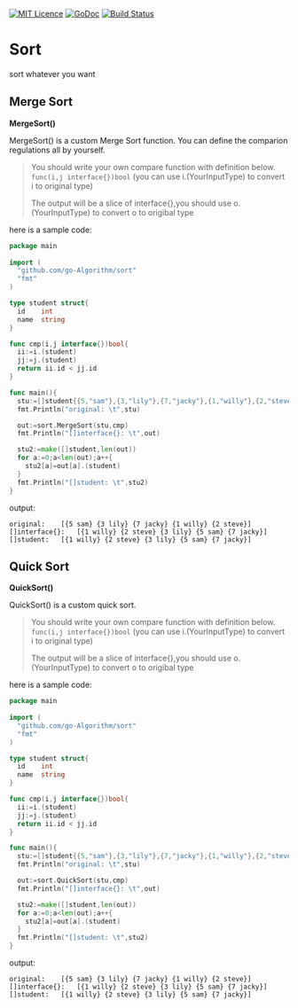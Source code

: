 [![MIT Licence](https://badges.frapsoft.com/os/mit/mit.svg?v=103)](https://opensource.org/licenses/mit-license.php) 
[![GoDoc](https://godoc.org/github.com/go-Algorithm/sort?status.svg)](https://godoc.org/github.com/go-Algorithm/sort)
[![Build Status](https://travis-ci.org/go-Algorithm/sort.svg?branch=master)](https://travis-ci.org/go-Algorithm/sort)

Sort
====
sort whatever you want

Merge Sort
----------
**MergeSort()**

MergeSort() is a custom Merge Sort function. You can define the comparion regulations all by yourself.

> You should write your own compare function with definition below.
> `func(i,j interface{})bool`
> (you can use i.(YourInputType) to convert i to original type)
>  
>  The output will be a slice of interface{},you should use o.(YourInputType) to convert o to origibal type

here is a sample code:
```go
package main
    
import (
  "github.com/go-Algorithm/sort"
  "fmt"
)

type student struct{
  id    int
  name  string
}

func cmp(i,j interface{})bool{
  ii:=i.(student)
  jj:=j.(student)
  return ii.id < jj.id
}

func main(){
  stu:=[]student{{5,"sam"},{3,"lily"},{7,"jacky"},{1,"willy"},{2,"steve"}}
  fmt.Println("original: \t",stu)

  out:=sort.MergeSort(stu,cmp)
  fmt.Println("[]interface{}: \t",out)

  stu2:=make([]student,len(out))
  for a:=0;a<len(out);a++{
    stu2[a]=out[a].(student)
  }
  fmt.Println("[]student: \t",stu2)
}
```    
output:

    original: 	 [{5 sam} {3 lily} {7 jacky} {1 willy} {2 steve}]
    []interface{}: 	 [{1 willy} {2 steve} {3 lily} {5 sam} {7 jacky}]
    []student: 	 [{1 willy} {2 steve} {3 lily} {5 sam} {7 jacky}]


Quick Sort
----------
**QuickSort()**

QuickSort() is a custom quick sort.

> You should write your own compare function with definition below.
> `func(i,j interface{})bool`
> (you can use i.(YourInputType) to convert i to original type)
>  
>  The output will be a slice of interface{},you should use o.(YourInputType) to convert o to origibal type

here is a sample code:
```go
package main
    
import (
  "github.com/go-Algorithm/sort"
  "fmt"
)

type student struct{
  id    int
  name  string
}

func cmp(i,j interface{})bool{
  ii:=i.(student)
  jj:=j.(student)
  return ii.id < jj.id
}

func main(){
  stu:=[]student{{5,"sam"},{3,"lily"},{7,"jacky"},{1,"willy"},{2,"steve"}}
  fmt.Println("original: \t",stu)

  out:=sort.QuickSort(stu,cmp)
  fmt.Println("[]interface{}: \t",out)

  stu2:=make([]student,len(out))
  for a:=0;a<len(out);a++{
    stu2[a]=out[a].(student)
  }
  fmt.Println("[]student: \t",stu2)
}
```    
output:

    original: 	 [{5 sam} {3 lily} {7 jacky} {1 willy} {2 steve}]
    []interface{}: 	 [{1 willy} {2 steve} {3 lily} {5 sam} {7 jacky}]
    []student: 	 [{1 willy} {2 steve} {3 lily} {5 sam} {7 jacky}]


